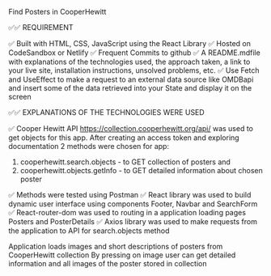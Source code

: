 Find Posters in CooperHewitt

✅✅ REQUIREMENT

✅ Built with HTML, CSS, JavaScript using the React Library
✅ Hosted on CodeSandbox or Netlify
✅ Frequent Commits to github
✅ A README.mdfile with explanations of the technologies used, the approach taken, a link to your live site, installation instructions, unsolved problems, etc.
✅ Use Fetch and UseEffect to make a request to an external data source like OMDBapi and insert some of the data retrieved into your State and display it on the screen

✅✅ EXPLANATIONS OF THE TECHNOLOGIES WERE USED

✅ Cooper Hewitt API https://collection.cooperhewitt.org/api/ was used to get objects for this app. After creating an access token and exploring documentation 2 methods were chosen for app:
1. cooperhewitt.search.objects - to GET collection of posters and 
2. cooperhewitt.objects.getInfo - to GET detailed information about chosen poster

✅ Methods were tested using Postman
✅ React library was used to build dynamic user interface using components Footer, Navbar and SearchForm
✅ React-router-dom was used to routing in a application loading pages Posters and PosterDetails
✅ Axios library was used to make requests from the application to API for search.objects method

Application loads images and short descriptions of posters from CooperHewitt collection
By pressing on image user can get detailed information and all images of the poster stored in collection




